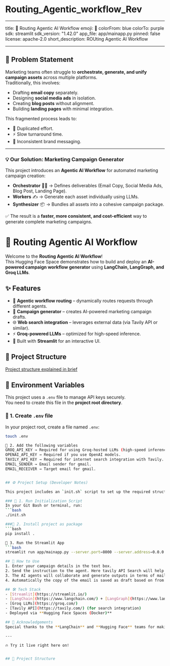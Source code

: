 # Routing_Agentic_workflow_Rev

---

title: 🚀 Routing Agentic AI Workflow
emoji: 🤖
colorFrom: blue
colorTo: purple
sdk: streamlit
sdk_version: "1.42.0"
app_file: app/mainapp.py
pinned: false
license: apache-2.0
short_description: ROUting Agentic AI Workflow

---

## 📝 Problem Statement

Marketing teams often struggle to **orchestrate, generate, and unify campaign assets** across multiple platforms.  
Traditionally, this involves:
- Drafting **email copy** separately.
- Designing **social media ads** in isolation.
- Creating **blog posts** without alignment.
- Building **landing pages** with minimal integration.

This fragmented process leads to:
- 🔄 Duplicated effort.  
- ⚡ Slow turnaround time.  
- 🎯 Inconsistent brand messaging.  

---

### 💡 Our Solution: Marketing Campaign Generator

This project introduces an **Agentic AI Workflow** for automated marketing campaign creation:

- **Orchestrator** 🧑‍💼 → Defines deliverables (Email Copy, Social Media Ads, Blog Post, Landing Page).  
- **Workers** ✍️ → Generate each asset individually using LLMs.  
- **Synthesizer** 📦 → Bundles all assets into a cohesive campaign package.  

✅ The result is a **faster, more consistent, and cost-efficient** way to generate complete marketing campaigns.

# 🚀 Routing Agentic AI Workflow

Welcome to the **Routing Agentic AI Workflow**!  
This Hugging Face Space demonstrates how to build and deploy an **AI-powered campaign workflow generator** using **LangChain, LangGraph, and Groq LLMs**.  

## ✨ Features
- 🔗 **Agentic workflow routing** – dynamically routes requests through different agents.  
- 📧 **Campaign generator** – creates AI-powered marketing campaign drafts.  
- 🌐 **Web search integration** – leverages external data (via Tavily API or similar).  
- ⚡ **Groq-powered LLMs** – optimized for high-speed inference.  
- 🎨 Built with **Streamlit** for an interactive UI.

## 📂 Project Structure
[Project structure explained in brief](/graphs/project_structure.png)

## 🔑 Environment Variables

This project uses a `.env` file to manage API keys securely.  
You need to create this file in the **project root directory**.

### 🔹 1. Create `.env` file
In your project root, create a file named `.env`:

```bash
touch .env

🔹 2. Add the following variables
GROQ_API_KEY → Required for using Groq-hosted LLMs (high-speed inference).
OPENAI_API_KEY → Required if you use OpenAI models.
TAVILY_API_KEY → Required for internet search integration with Tavily.
EMAIL_SENDER → Email sender for gmail.
EMAIL_RECEIVER → Target email for gmail.


## ⚙️ Project Setup (Developer Notes)

This project includes an `init.sh` script to set up the required structure and dependencies.

### 🔹 1. Run Initialization Script
In your Git Bash or terminal, run:
```bash
./init.sh

###🔹 2. Install project as package
```bash 
pip install .

🔹 3. Run the Streamlit App
```bash
streamlit run app/mainapp.py --server.port=8000 --server.address=0.0.0.0

## 🚀 How to Use
1. Enter your campaign details in the text box.  
2. Send the instruction to the agent. Here tavily API Search will help to get the bees information from the web search. 
3. The AI agents will collaborate and generate outputs in terms of mail to be sent, markeing to be done across channels, landing page example.  
4. Automatically the copy of the email is saved as draft based on from and to sender as updaed.  

## 🛠️ Tech Stack
- [Streamlit](https://streamlit.io/)  
- [LangChain](https://www.langchain.com/) + [LangGraph](https://www.langchain.com/langgraph)  
- [Groq LLMs](https://groq.com/)  
- [Tavily API](https://tavily.com/) (for search integration)  
- Deployed via **Hugging Face Spaces (Docker)**  

## 🙌 Acknowledgements
Special thanks to the **LangChain** and **Hugging Face** teams for making open-source AI development accessible.  

---

🔥 Try it live right here on!  


## 📂 Project Structure

